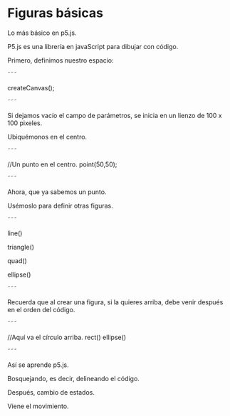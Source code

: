 # Figuras básicas

Lo más básico en p5.js. 

P5.js es una librería en javaScript
para dibujar con código.

Primero, definimos nuestro espacio: 

˜˜˜

createCanvas(); 

˜˜˜

Si dejamos vacío el campo de parámetros, 
se inicia en un lienzo de 100 x 100 pixeles. 


Ubiquémonos en el centro. 

˜˜˜

//Un punto en el centro. 
point(50,50);

˜˜˜

Ahora, que ya sabemos un punto. 

Usémoslo para definir otras figuras. 

˜˜˜

line()

triangle()

quad()

ellipse()

˜˜˜

Recuerda que al crear una figura, 
si la quieres arriba, debe venir
después en el orden del código.

˜˜˜

//Aquí va el círculo arriba. 
rect()
ellipse()

˜˜˜

Así se aprende p5.js. 

Bosquejando, es decir, delineando
el código. 


Después, cambio de estados.


Viene el movimiento. 




